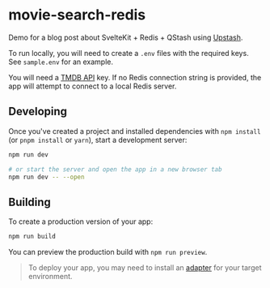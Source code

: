 # movie-search-redis

Demo for a blog post about SvelteKit + Redis + QStash using [Upstash](https://www.upstash.com/).

To run locally, you will need to create a `.env` files with the required keys. See `sample.env` for an example.

You will need a [TMDB API](https://developers.themoviedb.org/3/getting-started/introduction) key. If no Redis connection string is provided, the app will attempt to connect to a local Redis server.

## Developing

Once you've created a project and installed dependencies with `npm install` (or `pnpm install` or `yarn`), start a development server:

```bash
npm run dev

# or start the server and open the app in a new browser tab
npm run dev -- --open
```

## Building

To create a production version of your app:

```bash
npm run build
```

You can preview the production build with `npm run preview`.

> To deploy your app, you may need to install an [adapter](https://kit.svelte.dev/docs/adapters) for your target environment.
